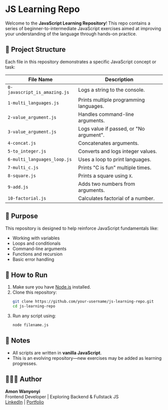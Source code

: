 # JS Learning Repo

Welcome to the **JavaScript Learning Repository**! This repo contains a series of beginner-to-intermediate JavaScript exercises aimed at improving your understanding of the language through hands-on practice.

## 📁 Project Structure

Each file in this repository demonstrates a specific JavaScript concept or task:

| File Name                   | Description                                   |
|----------------------------|-----------------------------------------------|
| `0-javascript_is_amazing.js` | Logs a string to the console.                 |
| `1-multi_languages.js`       | Prints multiple programming languages.        |
| `2-value_argument.js`        | Handles command-line arguments.              |
| `3-value_argument.js`        | Logs value if passed, or "No argument".      |
| `4-concat.js`                | Concatenates arguments.                      |
| `5-to_integer.js`            | Converts and logs integer values.           |
| `6-multi_languages_loop.js`  | Uses a loop to print languages.             |
| `7-multi_c.js`               | Prints "C is fun" multiple times.           |
| `8-square.js`                | Prints a square using `X`.                  |
| `9-add.js`                   | Adds two numbers from arguments.            |
| `10-factorial.js`            | Calculates factorial of a number.           |

## 🧠 Purpose

This repository is designed to help reinforce JavaScript fundamentals like:
- Working with variables
- Loops and conditionals
- Command-line arguments
- Functions and recursion
- Basic error handling

## 🚀 How to Run

1. Make sure you have [Node.js](https://nodejs.org/) installed.
2. Clone this repository:
   ```bash
   git clone https://github.com/your-username/js-learning-repo.git
   cd js-learning-repo
   ```
3. Run any script using:
   ```bash
   node filename.js
   ```

## 📌 Notes

- All scripts are written in **vanilla JavaScript**.
- This is an evolving repository—new exercises may be added as learning progresses.

## 👨🏽‍💻 Author

**Amon Wanyonyi**  
Frontend Developer | Exploring Backend & Fullstack JS  
[LinkedIn](https://linkedin.com/in/your-profile) | [Portfolio](https://your-portfolio.com)
